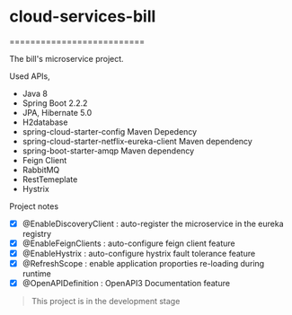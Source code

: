 # cloud-services-bill
==========================

The bill's microservice project.

Used APIs,

- Java 8
- Spring Boot 2.2.2
- JPA, Hibernate 5.0
- H2database
- spring-cloud-starter-config Maven Depedency
- spring-cloud-starter-netflix-eureka-client Maven dependency
- spring-boot-starter-amqp Maven dependency
- Feign Client
- RabbitMQ
- RestTemeplate
- Hystrix

Project notes

- [x] @EnableDiscoveryClient : auto-register the microservice in the eureka registry
- [x] @EnableFeignClients : auto-configure feign client feature
- [x] @EnableHystrix : auto-configure hystrix fault tolerance feature
- [x] @RefreshScope : enable application proporties re-loading during runtime
- [x] @OpenAPIDefinition : OpenAPI3 Documentation feature

> This project is in the development stage
